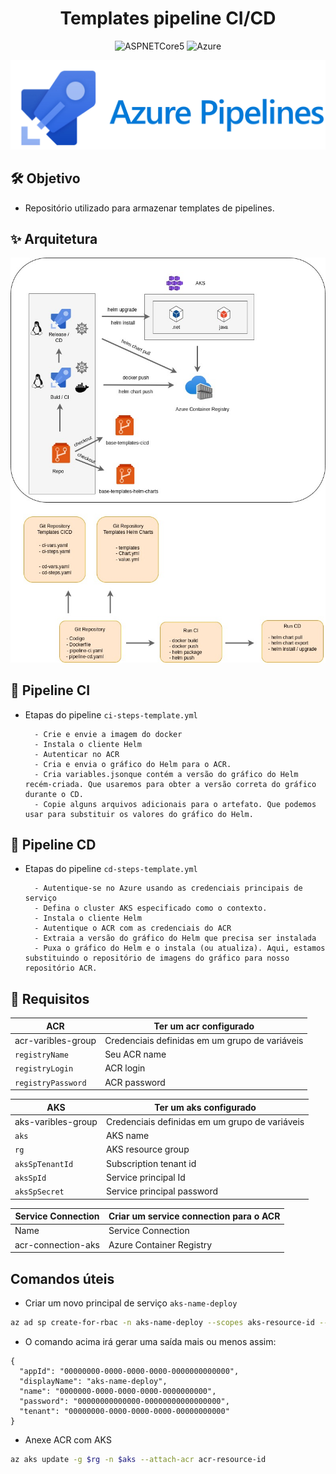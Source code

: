 <h1 align="center">Templates pipeline CI/CD</h1>

<p align="center">
  <img alt="ASPNETCore5" src="https://img.shields.io/static/v1?label=Repo&message=Templates&color=8257E5&labelColor=000000"  />

  <img alt="Azure" src="https://img.shields.io/static/v1?label=Azure&message=Pipelines&color=49AA26&labelColor=000000">
</p>

![](./img/azure_pipelines.png)

## 🛠️ Objetivo

- Repositório utilizado para armazenar templates de pipelines.

## ✨ Arquitetura

![](./img/estrutura-cicd.jpg)


## 🚀 Pipeline CI

- Etapas do pipeline `ci-steps-template.yml`

        - Crie e envie a imagem do docker
        - Instala o cliente Helm
        - Autenticar no ACR
        - Cria e envia o gráfico do Helm para o ACR.
        - Cria variables.jsonque contém a versão do gráfico do Helm recém-criada. Que usaremos para obter a versão correta do gráfico durante o CD.
        - Copie alguns arquivos adicionais para o artefato. Que podemos usar para substituir os valores do gráfico do Helm.

## 🚀 Pipeline CD

- Etapas do pipeline `cd-steps-template.yml`

        - Autentique-se no Azure usando as credenciais principais de serviço
        - Defina o cluster AKS especificado como o contexto.
        - Instala o cliente Helm
        - Autentique o ACR com as credenciais do ACR 
        - Extraia a versão do gráfico do Helm que precisa ser instalada
        - Puxa o gráfico do Helm e o instala (ou atualiza). Aqui, estamos substituindo o repositório de imagens do gráfico para nosso repositório ACR.

## 📝 Requisitos


| ACR | Ter um acr configurado |
| --- |---------- |
| acr-varibles-group | Credenciais definidas em um grupo de variáveis |
| `registryName` |  Seu ACR name     |
| `registryLogin` |  ACR login     |
| `registryPassword` |  ACR password     |


| AKS | Ter um aks configurado |
| --- |---------- |
| aks-varibles-group | Credenciais definidas em um grupo de variáveis |
| `aks` |  AKS name     |
| `rg` |  AKS resource group     |
| `aksSpTenantId` |  Subscription tenant id     |
| `aksSpId` |  Service principal Id     |
| `aksSpSecret` |  Service principal password     | 

| Service Connection | Criar um service connection para o ACR |
| --- |---------- |
| Name  | Service Connection |
| acr-connection-aks | Azure Container Registry |

## Comandos úteis

- Criar um novo principal de serviço `aks-name-deploy`

```bash
az ad sp create-for-rbac -n aks-name-deploy --scopes aks-resource-id --role "Azure Kubernetes Service Cluster User Role" --query password -o tsv
```

- O comando acima irá gerar uma saída mais ou menos assim:
```
{
  "appId": "00000000-0000-0000-0000-0000000000000",
  "displayName": "aks-name-deploy",
  "name": "0000000-0000-0000-0000-0000000000",
  "password": "00000000000000-00000000000000000",
  "tenant": "00000000-0000-0000-0000-00000000000"
}
```

- Anexe ACR com AKS
```bash
az aks update -g $rg -n $aks --attach-acr acr-resource-id
```
